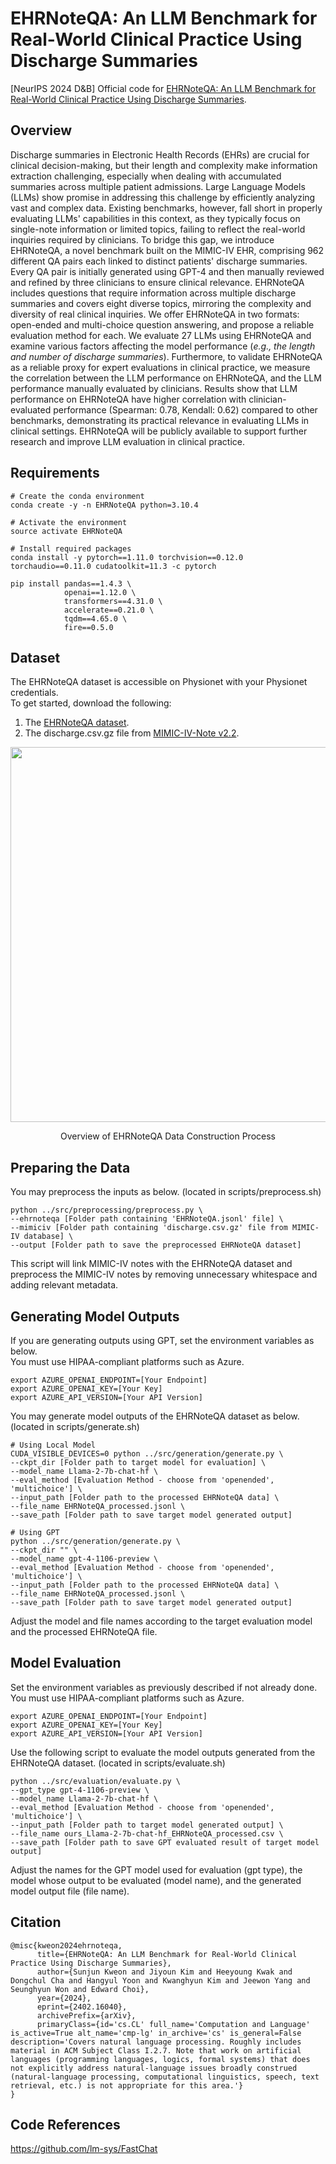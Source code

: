# EHRNoteQA: An LLM Benchmark for Real-World Clinical Practice Using Discharge Summaries
[NeurIPS 2024 D&B] Official code for [EHRNoteQA: An LLM Benchmark for Real-World Clinical Practice Using Discharge Summaries](https://arxiv.org/abs/2402.16040).
## Overview
Discharge summaries in Electronic Health Records (EHRs) are crucial for clinical decision-making, but their length and complexity make information extraction challenging, especially when dealing with accumulated summaries across multiple patient admissions.
Large Language Models (LLMs) show promise in addressing this challenge by efficiently analyzing vast and complex data.
Existing benchmarks, however, fall short in properly evaluating LLMs' capabilities in this context, as they typically focus on single-note information or limited topics, failing to reflect the real-world inquiries required by clinicians.
To bridge this gap, we introduce EHRNoteQA, a novel benchmark built on the MIMIC-IV EHR, comprising 962 different QA pairs each linked to distinct patients' discharge summaries.
Every QA pair is initially generated using GPT-4 and then manually reviewed and refined by three clinicians to ensure clinical relevance.
EHRNoteQA includes questions that require information across multiple discharge summaries and covers eight diverse topics, mirroring the complexity and diversity of real clinical inquiries.
We offer EHRNoteQA in two formats: open-ended and multi-choice question answering, and propose a reliable evaluation method for each.
We evaluate 27 LLMs using EHRNoteQA and examine various factors affecting the model performance (*e.g., the length and number of discharge summaries*).
Furthermore, to validate EHRNoteQA as a reliable proxy for expert evaluations in clinical practice, we measure the correlation between the LLM performance on EHRNoteQA, and the LLM performance manually evaluated by clinicians.
Results show that LLM performance on EHRNoteQA have higher correlation with clinician-evaluated performance (Spearman: 0.78, Kendall: 0.62) compared to other benchmarks, demonstrating its practical relevance in evaluating LLMs in clinical settings.
EHRNoteQA will be publicly available to support further research and improve LLM evaluation in clinical practice.

## Requirements
```
# Create the conda environment
conda create -y -n EHRNoteQA python=3.10.4

# Activate the environment
source activate EHRNoteQA

# Install required packages
conda install -y pytorch==1.11.0 torchvision==0.12.0 torchaudio==0.11.0 cudatoolkit=11.3 -c pytorch

pip install pandas==1.4.3 \
            openai==1.12.0 \
            transformers==4.31.0 \
            accelerate==0.21.0 \
            tqdm==4.65.0 \
            fire==0.5.0
```

## Dataset
The EHRNoteQA dataset is accessible on Physionet with your Physionet credentials. \
To get started, download the following:
1. The [EHRNoteQA dataset](https://doi.org/10.13026/acga-ht95).
2. The discharge.csv.gz file from [MIMIC-IV-Note v2.2](https://physionet.org/content/mimic-iv-note/2.2/).
<p align="center">
  <img src="https://github.com/ji-youn-kim/EHRNoteQA/blob/master/resources/figure1.png?raw=true" width="600"/>
  <br>
  <div align="center">Overview of EHRNoteQA Data Construction Process</div>
</p>

## Preparing the Data
You may preprocess the inputs as below. (located in scripts/preprocess.sh)
```
python ../src/preprocessing/preprocess.py \
--ehrnoteqa [Folder path containing 'EHRNoteQA.jsonl' file] \
--mimiciv [Folder path containing 'discharge.csv.gz' file from MIMIC-IV database] \
--output [Folder path to save the preprocessed EHRNoteQA dataset]
```
This script will link MIMIC-IV notes with the EHRNoteQA dataset and preprocess the MIMIC-IV notes by removing unnecessary whitespace and adding relevant metadata.

## Generating Model Outputs
If you are generating outputs using GPT, set the environment variables as below.\
You must use HIPAA-compliant platforms such as Azure.
```
export AZURE_OPENAI_ENDPOINT=[Your Endpoint]
export AZURE_OPENAI_KEY=[Your Key]
export AZURE_API_VERSION=[Your API Version]
```

You may generate model outputs of the EHRNoteQA dataset as below. (located in scripts/generate.sh)
```
# Using Local Model
CUDA_VISIBLE_DEVICES=0 python ../src/generation/generate.py \
--ckpt_dir [Folder path to target model for evaluation] \
--model_name Llama-2-7b-chat-hf \
--eval_method [Evaluation Method - choose from 'openended', 'multichoice'] \
--input_path [Folder path to the processed EHRNoteQA data] \
--file_name EHRNoteQA_processed.jsonl \
--save_path [Folder path to save target model generated output]

# Using GPT
python ../src/generation/generate.py \
--ckpt_dir "" \
--model_name gpt-4-1106-preview \
--eval_method [Evaluation Method - choose from 'openended', 'multichoice'] \
--input_path [Folder path to the processed EHRNoteQA data] \
--file_name EHRNoteQA_processed.jsonl \
--save_path [Folder path to save target model generated output]
```
Adjust the model and file names according to the target evaluation model and the processed EHRNoteQA file.

## Model Evaluation
Set the environment variables as previously described if not already done.\
You must use HIPAA-compliant platforms such as Azure.
```
export AZURE_OPENAI_ENDPOINT=[Your Endpoint]
export AZURE_OPENAI_KEY=[Your Key]
export AZURE_API_VERSION=[Your API Version]
```
Use the following script to evaluate the model outputs generated from the EHRNoteQA dataset. (located in scripts/evaluate.sh)
```
python ../src/evaluation/evaluate.py \
--gpt_type gpt-4-1106-preview \
--model_name Llama-2-7b-chat-hf \
--eval_method [Evaluation Method - choose from 'openended', 'multichoice'] \
--input_path [Folder path to target model generated output] \
--file_name ours_Llama-2-7b-chat-hf_EHRNoteQA_processed.csv \
--save_path [Folder path to save GPT evaluated result of target model output]
```
Adjust the names for the GPT model used for evaluation (gpt type), the model whose output to be evaluated (model name), and the generated model output file (file name).

## Citation
```
@misc{kweon2024ehrnoteqa,
      title={EHRNoteQA: An LLM Benchmark for Real-World Clinical Practice Using Discharge Summaries}, 
      author={Sunjun Kweon and Jiyoun Kim and Heeyoung Kwak and Dongchul Cha and Hangyul Yoon and Kwanghyun Kim and Jeewon Yang and Seunghyun Won and Edward Choi},
      year={2024},
      eprint={2402.16040},
      archivePrefix={arXiv},
      primaryClass={id='cs.CL' full_name='Computation and Language' is_active=True alt_name='cmp-lg' in_archive='cs' is_general=False description='Covers natural language processing. Roughly includes material in ACM Subject Class I.2.7. Note that work on artificial languages (programming languages, logics, formal systems) that does not explicitly address natural-language issues broadly construed (natural-language processing, computational linguistics, speech, text retrieval, etc.) is not appropriate for this area.'}
}
```

## Code References
https://github.com/lm-sys/FastChat


